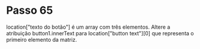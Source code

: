 # Passo 65

location["texto do botão"] é um array com três elementos. Altere a atribuição button1.innerText para location["button text"][0] que representa o primeiro elemento da matriz.